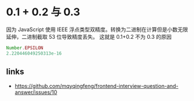 # 0.1 + 0.2 与 0.3

因为 JavaScript 使用 IEEE 浮点类型双精度。转换为二进制在计算但是小数无限延伸，二进制截取 53 位导致精度丢失。
这就是 0.1+0.2 不为 0.3 的原因

```js
Number.EPSILON
2.220446049250313e-16
```

## links

- https://github.com/mqyqingfeng/frontend-interview-question-and-answer/issues/10
